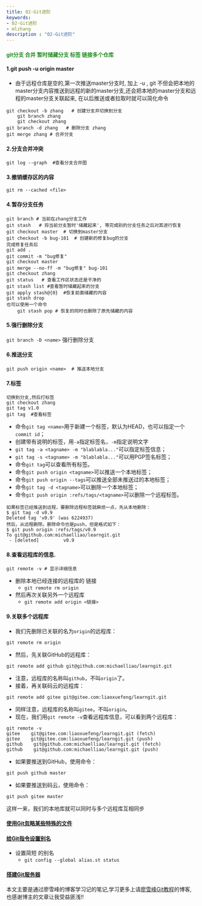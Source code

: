 ```yaml
---
title: 02-Git进阶
keywords:
- 02-Git进阶
- mlzhang
description : "02-Git进阶"
---
```

<h4 style="color: #228B22;">git分支 合并 暂时储藏分支  标签  链接多个仓库</h4>



#### 1.git push -u origin master

- 由于远程仓库是空的,第一次推送master分支时, 加上 -u , git 不但会把本地的master分支内容推送到远程的新的master分支,还会把本地的master分支和远程的master分支关联起来, 在以后推送或者拉取时就可以简化命令

```shell
git checkout -b zhang   # 创建分支并切换到分支
	git branch zhang
	git checkout zhang
git branch -d zhang   # 删除分支 zhang
git merge zhang # 合并分支
```



#### 2.分支合并冲突

```shell
git log --graph  #查看分支合并图
```



#### 3.撤销缓存区的内容

`git rm --cached <file>`



#### 4.暂存分支任务

```shell
git branch # 当前在zhang分支工作
git stash   # 将当前分支暂时'储藏起来', 等完成别的分支任务之后对其进行恢复
git checkout master  # 切换到master分支
git checkout -b bug-101  # 创建新的修复bug的分支
完成修复任务后
git add .
git commit -m "bug修复"
git checkout master
git merge --no-ff -m "bug修复" bug-101
git checkout zhang
git status   # 查看工作区状态还是干净的
git stash list #查看暂时储藏起来的分支
git apply stash@{0}  #恢复前面储藏的内容
git stash drop
也可以使用一个命令
	git stash pop # 恢复的同时也删除了原先储藏的内容
```



#### 5.强行删除分支

`git branch -D <name>` 强行删除分支



#### 6.推送分支

```shell
git push origin <name>  # 推送本地分支
```



#### 7.标签

```shell
切换到分支,然后打标签
git checkout zhang
git tag v1.0
git tag  #查看标签
```

- 命令`git tag <name>`用于新建一个标签，默认为HEAD，也可以指定一个`commit id`；
- 创建带有说明的标签，用`-a`指定标签名，`-m`指定说明文字
- `git tag -a <tagname> -m "blablabla..."`可以指定标签信息；
- `git tag -s <tagname> -m "blablabla..."`可以用PGP签名标签；
- 命令`git tag`可以查看所有标签。
- 命令`git push origin <tagname>`可以推送一个本地标签；
- 命令`git push origin --tags`可以推送全部未推送过的本地标签；
- 命令`git tag -d <tagname>`可以删除一个本地标签；
- 命令`git push origin :refs/tags/<tagname>`可以删除一个远程标签。

```shell
如果标签已经推送到远程，要删除远程标签就麻烦一点，先从本地删除：
$ git tag -d v0.9
Deleted tag 'v0.9' (was 6224937)
然后，从远程删除。删除命令也是push，但是格式如下：
$ git push origin :refs/tags/v0.9
To git@github.com:michaelliao/learngit.git
 - [deleted]         v0.9
```



#### 8.查看远程库的信息.

```shell
git remote -v # 显示详细信息
```

- 删除本地已经连接的远程库的 链接
  - `git remote rm origin`
- 然后再次关联另外一个远程库
  - `git remote add origin <链接>`



#### 9.关联多个远程库

- 我们先删除已关联的名为`origin`的远程库：

```shell
git remote rm origin
```

- 然后，先关联GitHub的远程库：

```shell
git remote add github git@github.com:michaelliao/learngit.git
```

- 注意，远程库的名称叫`github`，不叫`origin`了。
- 接着，再关联码云的远程库：

```shell
git remote add gitee git@gitee.com:liaoxuefeng/learngit.git
```

- 同样注意，远程库的名称叫`gitee`，不叫`origin`。
- 现在，我们用`git remote -v`查看远程库信息，可以看到两个远程库：

```shell
git remote -v
gitee    git@gitee.com:liaoxuefeng/learngit.git (fetch)
gitee    git@gitee.com:liaoxuefeng/learngit.git (push)
github    git@github.com:michaelliao/learngit.git (fetch)
github    git@github.com:michaelliao/learngit.git (push)
```

- 如果要推送到GitHub，使用命令：

```shell
git push github master
```

- 如果要推送到码云，使用命令：

```shell
git push gitee master
```

这样一来，我们的本地库就可以同时与多个远程库互相同步



#### [使用Git忽略某些特殊的文件](https://www.liaoxuefeng.com/wiki/0013739516305929606dd18361248578c67b8067c8c017b000/0013758404317281e54b6f5375640abbb11e67be4cd49e0000)

#### [给Git指令设置别名](https://www.liaoxuefeng.com/wiki/0013739516305929606dd18361248578c67b8067c8c017b000/001375234012342f90be1fc4d81446c967bbdc19e7c03d3000)

- 设置简短 的别名
  - `git config --global alias.st status`

#### [搭建Git服务器](https://www.liaoxuefeng.com/wiki/0013739516305929606dd18361248578c67b8067c8c017b000/00137583770360579bc4b458f044ce7afed3df579123eca000)





本文主要是通过廖雪峰的博客学习记的笔记,学习更多上请[廖雪峰Git教程](https://www.liaoxuefeng.com/wiki/0013739516305929606dd18361248578c67b8067c8c017b000)的博客, 也感谢博主的文章让我受益匪浅!!